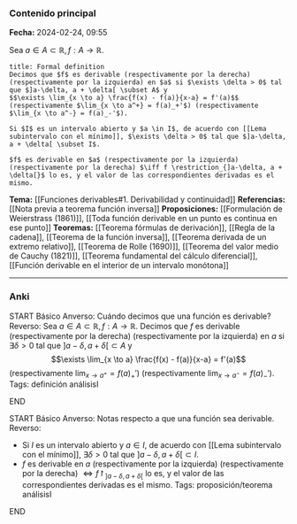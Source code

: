 ### Contenido principal

**Fecha:** 2024-02-24, 09:55

Sea $a \in A \subset \mathbb R, f : A \to \mathbb R$.

```ad-formal
title: Formal definition
Decimos que $f$ es derivable (respectivamente por la derecha) (respectivamente por la izquierda) en $a$ si $\exists \delta > 0$ tal que $]a-\delta, a + \delta[ \subset A$ y
$$\exists \lim_{x \to a} \frac{f(x) - f(a)}{x-a} = f'(a)$$
(respectivamente $\lim_{x \to a^+} = f(a)_+'$) (respectivamente $\lim_{x \to a^-} = f(a)_-'$).
```

```ad-note
Si $I$ es un intervalo abierto y $a \in I$, de acuerdo con [[Lema subintervalo con el mínimo]], $\exists \delta > 0$ tal que $]a-\delta, a + \delta[ \subset I$.
```

```ad-note
$f$ es derivable en $a$ (respectivamente por la izquierda) (respectivamente por la derecha) $\iff f \restriction_{]a-\delta, a + \delta[}$ lo es, y el valor de las correspondientes derivadas es el mismo.
```

**Tema:** [[Funciones derivables#1. Derivabilidad y continuidad]]
**Referencias:** [[Nota previa a teorema función inversa]]
**Proposiciones:** [[Formulación de Weierstrass (1861)]], [[Toda función derivable en un punto es continua en ese punto]]
**Teoremas:** [[Teorema fórmulas de derivación]], [[Regla de la cadena]], [[Teorema de la función inversa]], [[Teorema derivada de un extremo relativo]], [[Teorema de Rolle (1690)]], [[Teorema del valor medio de Cauchy (1821)]], [[Teorema fundamental del cálculo diferencial]], [[Función derivable en el interior de un intervalo monótona]]

---
### Anki

START
Básico
Anverso: Cuándo decimos que una función es derivable?
Reverso: Sea $a \in A \subset \mathbb R, f : A \to \mathbb R$. Decimos que $f$ es derivable (respectivamente por la derecha) (respectivamente por la izquierda) en $a$ si $\exists \delta > 0$ tal que $]a-\delta, a + \delta[ \subset A$ y
$$\exists \lim_{x \to a} \frac{f(x) - f(a)}{x-a} = f'(a)$$
(respectivamente $\lim_{x \to a^+} = f(a)_+'$) (respectivamente $\lim_{x \to a^-} = f(a)_-'$).
Tags: definición análisisI
<!--ID: 1708973800353-->
END

START
Básico
Anverso: Notas respecto a que una función sea derivable.
Reverso:
- Si $I$ es un intervalo abierto y $a \in I$, de acuerdo con [[Lema subintervalo con el mínimo]], $\exists \delta > 0$ tal que $]a-\delta, a + \delta[ \subset I$.
- $f$ es derivable en $a$ (respectivamente por la izquierda) (respectivamente por la derecha) $\iff f \restriction_{]a-\delta, a + \delta[}$ lo es, y el valor de las correspondientes derivadas es el mismo.
Tags: proposición/teorema análisisI
<!--ID: 1708973800358-->
END